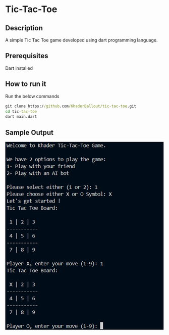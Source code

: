 # Tic-Tac-Toe

## Description
A simple Tic Tac Toe game developed using dart programming language.

## Prerequisites
Dart installed

## How to run it
Run the below commands
```cmd
git clone https://github.com/KhaderBallout/tic-tac-toe.git
cd tic-tac-toe
dart main.dart
```
## Sample Output
<img src="image.png" alt="Sample Output">
